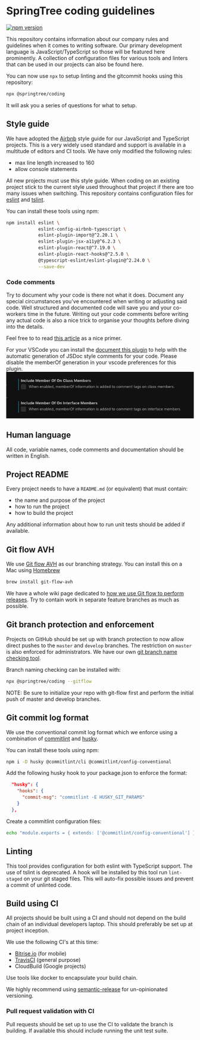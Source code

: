 # SpringTree coding guidelines

[![npm version](https://badge.fury.io/js/%40springtree%2Fcoding.svg)](https://badge.fury.io/js/%40springtree%2Fcoding)

This repository contains information about our company rules and guidelines when it comes to writing software.
Our primary development language is JavaScript/TypeScript so those will be featured here prominently.
A collection of configuration files for various tools and linters that can be used in our projects can also be found here.

You can now use `npx` to setup linting and the gitcommit hooks using this repository:

```bash
npx @springtree/coding
```

It will ask you a series of questions for what to setup.

## Style guide

We have adopted the [Airbnb](https://github.com/airbnb/javascript) style guide for our JavaScript and TypeScript projects.
This is a very widely used standard and support is available in a multitude of editors and CI tools.
We have only modified the following rules:

* max line length increased to 160
* allow console statements

All new projects must use this style guide.
When coding on an existing project stick to the current style used throughout that project if there are too many issues when switching.
This repository contains configuration files for [eslint](linters/.eslintrc) and [tslint](linters/.tslint.json).

You can install these tools using npm:

```bash
npm install eslint \
            eslint-config-airbnb-typescript \
            eslint-plugin-import@^2.20.1 \
            eslint-plugin-jsx-a11y@^6.2.3 \
            eslint-plugin-react@^7.19.0 \
            eslint-plugin-react-hooks@^2.5.0 \
            @typescript-eslint/eslint-plugin@^2.24.0 \
            --save-dev
```

### Code comments

Try to document why your code is there not what it does.
Document any special circumstances you've encountered when writing or adjusting said code.
Well structured and documented code will save you and your co-workers time in the future.
Writing out your code comments before writing any actual code is also a nice trick to organise your thoughts before diving into the details.

Feel free to to read [this article](https://medium.freecodecamp.org/code-comments-the-good-the-bad-and-the-ugly-be9cc65fbf83) as a nice primer.

For your VSCode you can install the [document this plugin](https://marketplace.visualstudio.com/itemdetails?itemName=joelday.docthis) to help with the automatic generation of JSDoc style comments for your code.
Please disable the memberOf generation in your vscode preferences for this plugin.
![document this setting](docs/document_this.png)

## Human language

All code, variable names, code comments and documentation should be written in English.

## Project README

Every project needs to have a `README.md` (or equivalent) that must contain:

* the name and purpose of the project
* how to run the project
* how to build the project

Any additional information about how to run unit tests should be added if available.

## Git flow AVH

We use [Git flow AVH](https://github.com/petervanderdoes/gitflow-avh) as our branching strategy.
You can install this on a Mac using [Homebrew](https://brew.sh/)

```bash
brew install git-flow-avh
```

We have a whole wiki page dedicated to [how we use Git flow to perform releases](https://github.com/SpringTree/coding-guidelines/wiki/Release-&-development-flow).
Try to contain work in separate feature branches as much as possible.

## Git branch protection and enforcement

Projects on GitHub should be set up with branch protection to now allow direct pushes to the `master` and `develop` branches.
The restriction on `master` is also enforced for administrators.
We have our own [git branch name checking tool](https://github.com/SpringTree/check-git-branch-name).

Branch naming checking can be installed with:

```bash
npx @springtree/coding --gitflow
```

NOTE: Be sure to initialize your repo with git-flow first and perform the initial push of master and develop branches.

## Git commit log format

We use the conventional commit log format which we enforce using a combination of [commitlint](https://github.com/marionebl/commitlint) and [husky](https://github.com/typicode/husky).

You can install these tools using npm:

```bash
npm i -D husky @commitlint/cli @commitlint/config-conventional
```

Add the following husky hook to your package.json to enforce the format:

```json
  "husky": {
    "hooks": {
      "commit-msg": "commitlint -E HUSKY_GIT_PARAMS"
    }
  },
```

Create a commitlint configuration files:

```bash
echo "module.exports = { extends: ['@commitlint/config-conventional'] }" > commitlint.config.js
```

## Linting

This tool provides configuration for both eslint with TypeScript support.
The use of tslint is deprecated.
A hook will be installed by this tool run `lint-staged` on your git staged files.
This will auto-fix possible issues and prevent a commit of unlinted code.

## Build using CI

All projects should be built using a CI and should not depend on the build chain of an individual developers laptop.
This should preferably be set up at project inception.

We use the following CI's at this time:

* [Bitrise.io](http://bitrise.io) (for mobile)
* [TravisCI](https://travis-ci.com) (general purpose)
* CloudBuild (Google projects)

Use tools like docker to encapsulate your build chain.

We highly recommend using [semantic-release](https://github.com/semantic-release/semantic-release) for un-opinionated versioning.

### Pull request validation with CI

Pull requests should be set up to use the CI to validate the branch is building.
If available this should include running the unit test suite.
